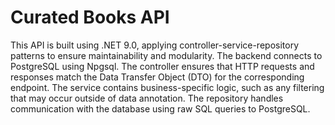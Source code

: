 # Curated Books API
This API is built using .NET 9.0, applying controller-service-repository patterns to ensure maintainability and modularity. The backend connects to PostgreSQL using Npgsql. The controller ensures that HTTP requests and responses match the Data Transfer Object (DTO) for the corresponding endpoint. The service contains business-specific logic, such as any filtering that may occur outside of data annotation. The repository handles communication with the database using raw SQL queries to PostgreSQL. 